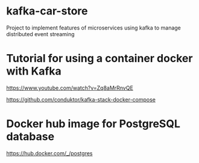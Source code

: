 # kafka-car-store
Project to implement features of microservices using kafka to manage distributed event streaming

# Tutorial for using a container docker with Kafka
https://www.youtube.com/watch?v=Zq8aMrRnvQE

https://github.com/conduktor/kafka-stack-docker-compose

# Docker hub image for PostgreSQL database
https://hub.docker.com/_/postgres
